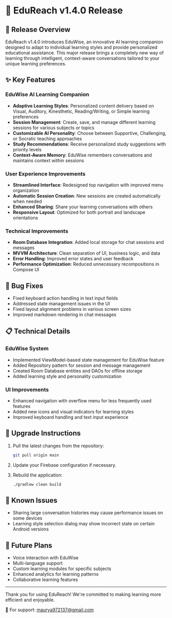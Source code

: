# 🚀 EduReach v1.4.0 Release

## 📝 Release Overview

EduReach v1.4.0 introduces EduWise, an innovative AI learning companion designed to adapt to individual learning styles and provide personalized educational assistance. This major release brings a completely new way of learning through intelligent, context-aware conversations tailored to your unique learning preferences.

## ✨ Key Features

### EduWise AI Learning Companion
- **Adaptive Learning Styles**: Personalized content delivery based on Visual, Auditory, Kinesthetic, Reading/Writing, or Simple learning preferences
- **Session Management**: Create, save, and manage different learning sessions for various subjects or topics
- **Customizable AI Personality**: Choose between Supportive, Challenging, or Socratic teaching approaches
- **Study Recommendations**: Receive personalized study suggestions with priority levels
- **Context-Aware Memory**: EduWise remembers conversations and maintains context within sessions

### User Experience Improvements
- **Streamlined Interface**: Redesigned top navigation with improved menu organization
- **Automatic Session Creation**: New sessions are created automatically when needed
- **Enhanced Sharing**: Share your learning conversations with others
- **Responsive Layout**: Optimized for both portrait and landscape orientations

### Technical Improvements
- **Room Database Integration**: Added local storage for chat sessions and messages
- **MVVM Architecture**: Clean separation of UI, business logic, and data
- **Error Handling**: Improved error states and user feedback
- **Performance Optimization**: Reduced unnecessary recompositions in Compose UI

## 🐞 Bug Fixes
- Fixed keyboard action handling in text input fields
- Addressed state management issues in the UI
- Fixed layout alignment problems in various screen sizes
- Improved markdown rendering in chat messages

## 📋 Technical Details

### EduWise System
- Implemented ViewModel-based state management for EduWise feature
- Added Repository pattern for session and message management
- Created Room Database entities and DAOs for offline storage
- Added learning style and personality customization

### UI Improvements
- Enhanced navigation with overflow menu for less frequently used features
- Added new icons and visual indicators for learning styles
- Improved keyboard handling and text input experience

## 🔄 Upgrade Instructions

1. Pull the latest changes from the repository:
   ```bash
   git pull origin main
   ```

2. Update your Firebase configuration if necessary.

3. Rebuild the application:
   ```bash
   ./gradlew clean build
   ```

## 📌 Known Issues
- Sharing large conversation histories may cause performance issues on some devices
- Learning style selection dialog may show incorrect state on certain Android versions

## 🔮 Future Plans
- Voice interaction with EduWise
- Multi-language support
- Custom learning modules for specific subjects
- Enhanced analytics for learning patterns
- Collaborative learning features

---

Thank you for using EduReach! We're committed to making learning more efficient and enjoyable.

📧 For support: maurya972137@gmail.com 